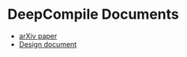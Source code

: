 # DeepCompile Documents

- [arXiv paper](https://scholar.google.com/citations?view_op=view_citation&hl=ja&user=geVqI9sAAAAJ&sortby=pubdate&citation_for_view=geVqI9sAAAAJ:BqipwSGYUEgC)
- [Design document](DeepCompile.md)


